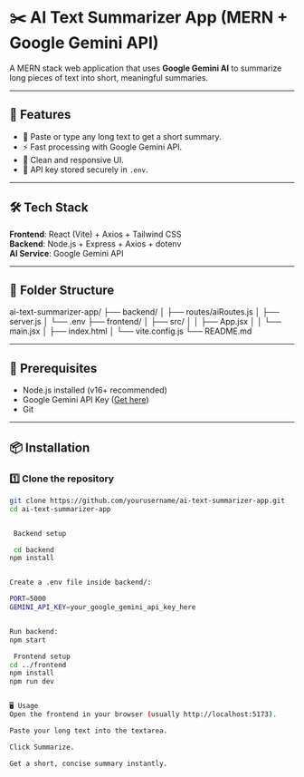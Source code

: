 # ✂️ AI Text Summarizer App (MERN + Google Gemini API)

A MERN stack web application that uses **Google Gemini AI** to summarize long pieces of text into short, meaningful summaries.

---

## 🚀 Features
- 📝 Paste or type any long text to get a short summary.
- ⚡ Fast processing with Google Gemini API.
- 🎨 Clean and responsive UI.
- 🔐 API key stored securely in `.env`.

---

## 🛠 Tech Stack
**Frontend**: React (Vite) + Axios + Tailwind CSS  
**Backend**: Node.js + Express + Axios + dotenv  
**AI Service**: Google Gemini API

---

## 📂 Folder Structure

ai-text-summarizer-app/
├── backend/
│ ├── routes/aiRoutes.js
│ ├── server.js
│ └── .env
├── frontend/
│ ├── src/
│ │ ├── App.jsx
│ │ └── main.jsx
│ ├── index.html
│ └── vite.config.js
└── README.md


---

## 🔑 Prerequisites
- Node.js installed (v16+ recommended)
- Google Gemini API Key ([Get here](https://aistudio.google.com/))
- Git

---

## 📦 Installation

### 1️⃣ Clone the repository
```bash
git clone https://github.com/yourusername/ai-text-summarizer-app.git
cd ai-text-summarizer-app


 Backend setup

 cd backend
npm install


Create a .env file inside backend/:

PORT=5000
GEMINI_API_KEY=your_google_gemini_api_key_here


Run backend:
npm start

 Frontend setup
cd ../frontend
npm install
npm run dev


🖥 Usage
Open the frontend in your browser (usually http://localhost:5173).

Paste your long text into the textarea.

Click Summarize.

Get a short, concise summary instantly.

